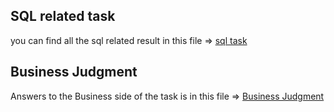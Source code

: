 ## SQL related task
you can find all the sql related result in this file => [sql task](task.md)

## Business Judgment
Answers to the Business side of the task is in this file => [Business Judgment](BusinessJudgment.md)
